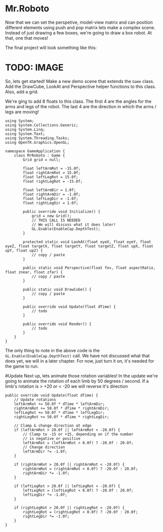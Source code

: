 # Mr.Roboto
Now that we can set the perspetive, model-view matrix and can position different elements using push and pop matrix lets make a complex scene. Instead of just drawing a few boxes, we're going to draw a box robot. At that, one that moves!

The final project will look something like this:

# TODO: IMAGE

So, lets get started! Make a new demo scene that extends the ```Game``` class. Add the DrawCube, LookAt and Perspective helper functions to this class. Also, add a grid.

We're ging to add 8 floats to this class. The first 4 are the angles for the arms and legs of the robot. The last 4 are the direction in which the arms / legs are moving!

```
using System;
using System.Collections.Generic;
using System.Linq;
using System.Text;
using System.Threading.Tasks;
using OpenTK.Graphics.OpenGL;

namespace GameApplication {
    class MrRoboto : Game {
        Grid grid = null;

        float leftArmRot = -15.0f;
        float rightArmRot = 15.0f;
        float leftLegRot = 15.0f;
        float rightLegRot = -15.0f;

        float leftArmDir = 1.0f;
        float rightArmDir = -1.0f;
        float leftLegDir = -1.0f;
        float rightLegDir = 1.0f;

        public override void Initialize() {
            grid = new Grid();
            // THIS CALL IS NEEDED
            // We will discuss what it does later!
            GL.Enable(EnableCap.DepthTest);
        }

        protected static void LookAt(float eyeX, float eyeY, float eyeZ, float targetX, float targetY, float targetZ, float upX, float upY, float upZ) {
            // copy / paste
        }

        public static void Perspective(float fov, float aspectRatio, float znear, float zfar) {
            // copy / paste
        }

        public static void DrawCube() {
            // copy / paste
        }

        public override void Update(float dTime) {
            // todo
        }

        public override void Render() {
            // todo
        }
    }
}
```

The only thing to note in the above code is the ```GL.Enable(EnableCap.DepthTest)``` call. We have not discussed what that does yet, we will in a later chapter. For now, just turn it on, it's needed for the game to run.

#Update
Next up, lets animate those rotation variables! In the update we're going to animate the rotation of each limb by 50 degrees / second. If a limb's rotation is > +20 or < -20 we will reverse it's direction

```
public override void Update(float dTime) {
    // Update rotations
    leftArmRot += 50.0f * dTime * leftArmDir;
    rightArmRot += 50.0f * dTime * rightArmDir;
    leftLegRot += 50.0f * dTime * leftLegDir;
    rightLegRot += 50.0f * dTime * rightLegDir;

    // Clamp & change direction at edge
    if (leftArmRot > 20.0f || leftArmRot < -20.0f) {
        // Clamp to -15 or +15, depending on if the number
        // is negative or positive
        leftArmRot = (leftArmRot < 0.0f) ? -20.0f : 20.0f;
        // Change direction
        leftArmDir *= -1.0f;
    }
    
    if (rightArmRot > 20.0f || rightArmRot < -20.0f) {
        rightArmRot = (rightArmRot < 0.0f) ? -20.0f : 20.0f;
        rightArmDir *= -1.0f;
    }

    if (leftLegRot > 20.0f || leftLegRot < -20.0f) {
        leftLegRot = (leftLegRot < 0.0f) ? -20.0f : 20.0f;
        leftLegDir *= -1.0f;
    }

    if (rightLegRot > 20.0f || rightLegRot < -20.0f) {
        rightLegRot = (rightLegRot < 0.0f) ? -20.0f : 20.0f;
        rightLegDir *= -1.0f;
    }
}
```